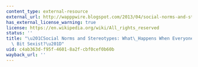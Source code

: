 ```yaml
---
content_type: external-resource
external_url: http://wapppwire.blogspot.com/2013/04/social-norms-and-stereotypes-what.html
has_external_license_warning: true
license: https://en.wikipedia.org/wiki/All_rights_reserved
status: ''
title: "\u201CSocial Norms and Stereotypes: What\_Happens When Everyone\u2019s a Little\
  \ Bit Sexist?\u201D"
uid: c4ab363d-f95f-4601-8a2f-cbf0cef0b60b
wayback_url: ''
---
```

